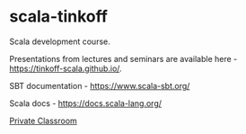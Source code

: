 # scala-tinkoff
Scala development course.

Presentations from lectures and seminars are available here - https://tinkoff-scala.github.io/.

SBT documentation - https://www.scala-sbt.org/

Scala docs - https://docs.scala-lang.org/

[Private Classroom](https://github.com/tinkoff-scala/currency-converter-and-collections-DanTrofimov)
